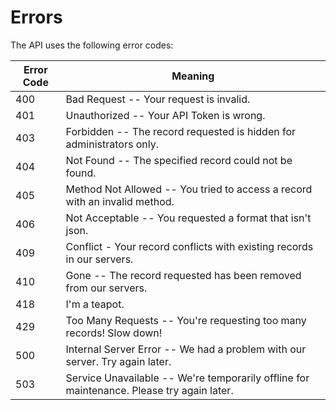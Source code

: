# Errors

The API uses the following error codes:


Error Code | Meaning
---------- | -------
400 | Bad Request -- Your request is invalid.
401 | Unauthorized -- Your API Token is wrong.
403 | Forbidden -- The record requested is hidden for administrators only.
404 | Not Found -- The specified record could not be found.
405 | Method Not Allowed -- You tried to access a record with an invalid method.
406 | Not Acceptable -- You requested a format that isn't json.
409 | Conflict - Your record conflicts with existing records in our servers.
410 | Gone -- The record requested has been removed from our servers.
418 | I'm a teapot.
429 | Too Many Requests -- You're requesting too many records! Slow down!
500 | Internal Server Error -- We had a problem with our server. Try again later.
503 | Service Unavailable -- We're temporarily offline for maintenance. Please try again later.
